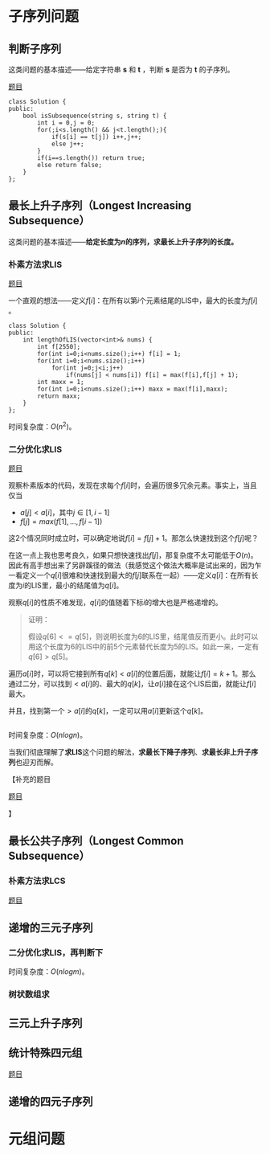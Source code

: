 # 子序列问题

## 判断子序列

这类问题的基本描述——给定字符串 **s** 和 **t** ，判断 **s** 是否为 **t** 的子序列。

[题目](https://leetcode.cn/problems/is-subsequence/description/)

```
class Solution {
public:
    bool isSubsequence(string s, string t) {
        int i = 0,j = 0;
        for(;i<s.length() && j<t.length();){
            if(s[i] == t[j]) i++,j++;
            else j++;
        }
        if(i==s.length()) return true;
        else return false;
    }
};
```

## 最长上升子序列（Longest Increasing Subsequence）

这类问题的基本描述——**给定长度为$n$的序列，求最长上升子序列的长度。**

### 朴素方法求LIS

[题目](https://leetcode.cn/problems/longest-increasing-subsequence/)

一个直观的想法——定义$f[i]$：在所有以第$i$个元素结尾的LIS中，最大的长度为$f[i]$​。

```
class Solution {
public:
    int lengthOfLIS(vector<int>& nums) {
        int f[2550];
        for(int i=0;i<nums.size();i++) f[i] = 1;
        for(int i=0;i<nums.size();i++)
            for(int j=0;j<i;j++)
                if(nums[j] < nums[i]) f[i] = max(f[i],f[j] + 1);
        int maxx = 1;
        for(int i=0;i<nums.size();i++) maxx = max(f[i],maxx);
        return maxx;
    }
};
```

时间复杂度：$O(n^2)$​。

### 二分优化求LIS

[题目](https://leetcode.cn/problems/longest-increasing-subsequence/)

观察朴素版本的代码，发现在求每个$f[i]$时，会遍历很多冗余元素。事实上，当且仅当

- $a[j]<a[i]$，其中$j\in[1,i-1]$
- $f[j]=max(f[1],...,f[i-1])$

这2个情况同时成立时，可以确定地说$f[i]=f[j]+1$。那怎么快速找到这个$f[j]$呢？

在这一点上我也思考良久，如果只想快速找出$f[j]$，那复杂度不太可能低于$O(n)$。因此有高手想出来了另辟蹊径的做法（我感觉这个做法大概率是试出来的，因为乍一看定义一个$q[i]$很难和快速找到最大的$f[j]$联系在一起）——定义$q[i]$：在所有长度为$i$的LIS里，最小的结尾值为$q[i]$。

观察$q[i]$的性质不难发现，$q[i]$的值随着下标$i$的增大也是严格递增的。

> 证明：
>
> 假设$q[6]<=q[5]$，则说明长度为6的LIS里，结尾值反而更小。此时可以用这个长度为6的LIS中的前5个元素替代长度为5的LIS。如此一来，一定有$q[6]>q[5]$。

遍历$a[i]$时，可以将它接到所有$q[k]<a[i]$的位置后面，就能让$f[i]=k+1$。那么通过二分，可以找到$<a[i]$的、最大的$q[k]$，让$a[i]$接在这个LIS后面，就能让$f[i]$最大。

并且，找到第一个$>a[i]$的$q[k]$，一定可以用$a[i]$更新这个$q[k]$​。

```

```

时间复杂度：$O(nlogn)$​。

当我们彻底理解了**求LIS**这个问题的解法，**求最长下降子序列**、**求最长非上升子序列**也迎刃而解。

【补充的题目

[题目](https://leetcode.cn/problems/increasing-triplet-subsequence/description/?envType=problem-list-v2&envId=greedy)



】

## 最长公共子序列（Longest Common Subsequence）

### 朴素方法求LCS

[题目](https://leetcode.cn/problems/longest-common-subsequence/description/)

### 

## 递增的三元子序列

### 二分优化求LIS，再判断下



时间复杂度：$O(nlogm)$。

### 树状数组求

## 三元上升子序列

### 

## 统计特殊四元组

[题目](https://leetcode.cn/problems/count-special-quadruplets/description/)

## 递增的四元子序列

# 元组问题

## 

